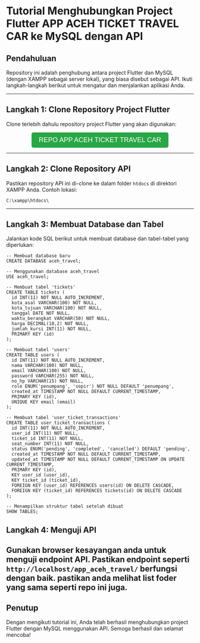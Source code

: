 # Tutorial Menghubungkan Project Flutter APP ACEH TICKET TRAVEL CAR ke MySQL dengan API

## Pendahuluan
Repository ini adalah penghubung antara project Flutter dan MySQL (dengan XAMPP sebagai server lokal), yang biasa disebut sebagai API. Ikuti langkah-langkah berikut untuk mengatur dan menjalankan aplikasi Anda.

---

## Langkah 1: Clone Repository Project Flutter
Clone terlebih dahulu repository project Flutter yang akan digunakan:

<div align="center">
  <a href="https://github.com/TEUNGKU-ZULKIFLI/ACEH_TICKET_TRAVEL_CAR"><button style="font-size: 18px; padding: 10px 20px; background-color: #28a745; color: white; border: none; border-radius: 5px; cursor: pointer;">REPO APP ACEH TICKET TRAVEL CAR</button></a>
</div>

---

## Langkah 2: Clone Repository API
Pastikan repository API ini di-clone ke dalam folder `htdocs` di direktori XAMPP Anda. Contoh lokasi:

```
C:\xampp\htdocs\
```

---

## Langkah 3: Membuat Database dan Tabel
Jalankan kode SQL berikut untuk membuat database dan tabel-tabel yang diperlukan:

```CODINGAN
-- Membuat database baru
CREATE DATABASE aceh_travel;

-- Menggunakan database aceh_travel
USE aceh_travel;

-- Membuat tabel 'tickets'
CREATE TABLE tickets (
  id INT(11) NOT NULL AUTO_INCREMENT,
  kota_asal VARCHAR(100) NOT NULL,
  kota_tujuan VARCHAR(100) NOT NULL,
  tanggal DATE NOT NULL,
  waktu_berangkat VARCHAR(50) NOT NULL,
  harga DECIMAL(10,2) NOT NULL,
  jumlah_kursi INT(11) NOT NULL,
  PRIMARY KEY (id)
);

-- Membuat tabel 'users'
CREATE TABLE users (
  id INT(11) NOT NULL AUTO_INCREMENT,
  nama VARCHAR(100) NOT NULL,
  email VARCHAR(100) NOT NULL,
  password VARCHAR(255) NOT NULL,
  no_hp VARCHAR(15) NOT NULL,
  role ENUM('penumpang', 'sopir') NOT NULL DEFAULT 'penumpang',
  created_at TIMESTAMP NOT NULL DEFAULT CURRENT_TIMESTAMP,
  PRIMARY KEY (id),
  UNIQUE KEY email (email)
);

-- Membuat tabel 'user_ticket_transactions'
CREATE TABLE user_ticket_transactions (
  id INT(11) NOT NULL AUTO_INCREMENT,
  user_id INT(11) NOT NULL,
  ticket_id INT(11) NOT NULL,
  seat_number INT(11) NOT NULL,
  status ENUM('pending', 'completed', 'cancelled') DEFAULT 'pending',
  created_at TIMESTAMP NOT NULL DEFAULT CURRENT_TIMESTAMP,
  updated_at TIMESTAMP NOT NULL DEFAULT CURRENT_TIMESTAMP ON UPDATE CURRENT_TIMESTAMP,
  PRIMARY KEY (id),
  KEY user_id (user_id),
  KEY ticket_id (ticket_id),
  FOREIGN KEY (user_id) REFERENCES users(id) ON DELETE CASCADE,
  FOREIGN KEY (ticket_id) REFERENCES tickets(id) ON DELETE CASCADE
);

-- Menampilkan struktur tabel setelah dibuat
SHOW TABLES;
```
## Langkah 4: Menguji API
Gunakan browser kesayangan anda untuk menguji endpoint API. Pastikan endpoint seperti `http://localhost/app_aceh_travel/` berfungsi dengan baik.
pastikan anda melihat list foder yang sama seperti repo ini juga.
---

## Penutup
Dengan mengikuti tutorial ini, Anda telah berhasil menghubungkan project Flutter dengan MySQL menggunakan API. Semoga berhasil dan selamat mencoba!
